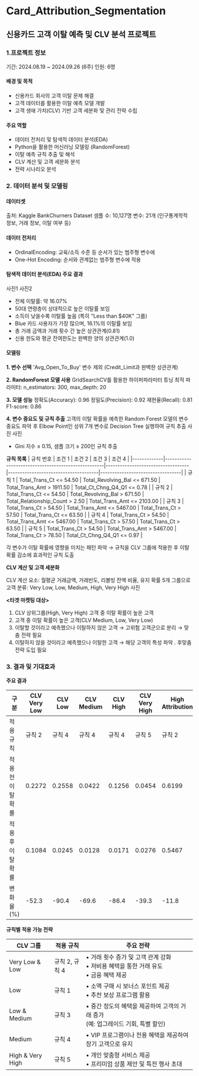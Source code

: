 # Card_Attribution_Segmentation

## 신용카드 고객 이탈 예측 및 CLV 분석 프로젝트

### 1.프로젝트 정보
기간: 2024.08.19 ~ 2024.09.26 (6주)
인원: 6명

#### 배경 및 목적
- 신용카드 회사의 고객 이탈 문제 해결
- 고객 데이터를 활용한 이탈 예측 모델 개발
- 고객 생애 가치(CLV) 기반 고객 세분화 및 관리 전략 수립
  
#### 주요 역할
- 데이터 전처리 및 탐색적 데이터 분석(EDA)
- Python을 활용한 머신러닝 모델링 (RandomForest)
- 이탈 예측 규칙 추출 및 해석
- CLV 계산 및 고객 세분화 분석
- 전략 시나리오 분석

### 2. 데이터 분석 및 모델링

#### 데이터셋
출처: Kaggle BankChurners Dataset
샘플 수: 10,127명
변수: 21개 (인구통계학적 정보, 거래 정보, 이탈 여부 등)
#### 데이터 전처리
- OrdinalEncoding: 교육/소득 수준 등 순서가 있는 범주형 변수에 
- One-Hot Encoding: 순서와 관계없는 범주형 변수에 적용
#### 탐색적 데이터 분석(EDA) 주요 결과
사진1
사진2

- 전체 이탈률: 약 16.07%
- 50대 연령층이 상대적으로 높은 이탈률 보임
- 소득이 낮을수록 이탈률 높음 (특히 "Less than $40K" 그룹)
- Blue 카드 사용자가 가장 많으며, 16.1%의 이탈률 보임
- 총 거래 금액과 거래 횟수 간 높은 상관관계(0.81)
- 신용 한도와 평균 잔여한도는 완벽한 양의 상관관계(1.0)

#### 모델링
**1. 변수 선택**
'Avg_Open_To_Buy' 변수 제외 (Credit_Limit과 완벽한 상관관계)

**2. RandomForest 모델 사용**
GridSearchCV를 활용한 하이퍼파라미터 튜닝
최적 파라미터: n_estimators: 300, max_depth: 20

**3. 모델 성능**
정확도(Accuracy): 0.96
정밀도(Precision): 0.92
재현율(Recall): 0.81
F1-score: 0.86

**4. 변수 중요도 및 규칙 추출**
고객의 이탈 확률을 예측한 Random Forest 모델의 변수 중요도 파악 후 Elbow Point인 상위 7개 변수로 Decision Tree 실행하여 규칙
추출
사진 사진

- Gini 지수 ≤ 0.15, 샘플 크기 ≥ 200인 규칙 추출

**규칙 목록**
| 규칙 번호   | 조건 1                                             | 조건 2                            | 조건 3                               | 조건 4                           |
|-------------|----------------------------------------------------|-----------------------------------|--------------------------------------|----------------------------------|
| 규칙 1      | Total_Trans_Ct <= 54.50                            | Total_Revolving_Bal <= 671.50     | Total_Trans_Amt > 1911.50            | Total_Ct_Chng_Q4_Q1 <= 0.78      |
| 규칙 2      | Total_Trans_Ct <= 54.50                            | Total_Revolving_Bal > 671.50      | Total_Relationship_Count > 2.50      | Total_Trans_Amt <= 2103.00       |
| 규칙 3      | Total_Trans_Ct > 54.50                             | Total_Trans_Amt <= 5467.00        | Total_Trans_Ct > 57.50               | Total_Trans_Ct <= 63.50          |
| 규칙 4      | Total_Trans_Ct > 54.50                             | Total_Trans_Amt <= 5467.00        | Total_Trans_Ct > 57.50               | Total_Trans_Ct > 63.50           |
| 규칙 5      | Total_Trans_Ct > 54.50                             | Total_Trans_Amt > 5467.00         | Total_Trans_Ct > 78.50               | Total_Ct_Chng_Q4_Q1 <= 0.97      |

각 변수가 이탈 확률에 영향을 미치는 패턴 파악
→ 규칙을 CLV 그룹에 적용한 후 이탈 확률 감소에 효과적인 규칙 도출

**CLV 계산 및 고객 세분화**

CLV 계산 요소: 월평균 거래금액, 거래빈도, 리볼빙 잔액 비율, 유지 확률
5개 그룹으로 고객 분류: Very Low, Low, Medium, High, Very High
사진

**<타겟 마켓팅 대상>**
1. CLV 상위그룹(High, Very High) 고객 중 이탈 확률이 높운 고객
2. 고객 중 이탈 확률이 높은 고객(CLV Medium, Low, Very Low)
3. 이탈할 것이라고 예측했으나 이탈하지 않은 고객 → 고위험 고객군으로 분리 → 맞춤 전략 필요
4. 이탈하지 않을 것이라고 예측했으나 이탈한 고객 → 해당 고객의 특성 파악 . 후맞춤 전략 도입 필요


### 3. 결과 및 기대효과

**주요 결과**

| 구분                   | CLV Very Low | CLV Low | CLV Medium | CLV High | CLV Very High | High Attribution | Unexpected Attribution |
|------------------------|--------------|---------|------------|----------|---------------|------------------|------------------------|
| 적용 규칙              | 규칙 2       | 규칙 4  | 규칙 4     | 규칙 4   | 규칙 5        | 규칙 2           | 규칙 3                 |
| 적용 전 이탈 확률       | 0.2272       | 0.2558  | 0.0422     | 0.1256   | 0.0454        | 0.6199           | 0.3213                 |
| 적용 후 이탈 확률       | 0.1084       | 0.0245  | 0.0128     | 0.0171   | 0.0276        | 0.5467           | 0.2110                 |
| 변화율 (%)             | -52.3        | -90.4   | -69.6      | -86.4    | -39.3         | -11.8            | -34.3                  |


**규칙별 적용 가능 전략**

| CLV 그룹        | 적용 규칙        | 주요 전략                                                                                  |
|-----------------|------------------|--------------------------------------------------------------------------------------------|
| Very Low & Low  | 규칙 2, 규칙 4   | • 거래 횟수 증가 및 고객 관계 강화<br>• 저비용 혜택을 통한 거래 유도<br>• 금융 혜택 제공      |
| Low             | 규칙 1            | • 소액 구매 시 보너스 포인트 제공<br>• 추천 보상 프로그램 활용                              |
| Low & Medium    | 규칙 3            | • 중간 정도의 혜택을 제공하여 고객의 거래 증가<br>(예: 업그레이드 기회, 특별 할인)            |
| Medium          | 규칙 4            | • VIP 프로그램이나 전용 혜택을 제공하여 장기 고객으로 유지                                   |
| High & Very High| 규칙 5            | • 개인 맞춤형 서비스 제공<br>• 프리미엄 상품 제안 및 특전 행사 초대                          |

